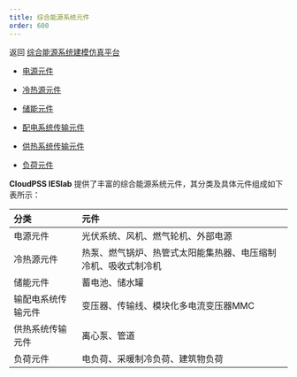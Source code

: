 ```yaml
---
title: 综合能源系统元件
order: 600
---
```


返回 [综合能源系统建模仿真平台](../index.md)
  
* [电源元件](./PowerSourceComp/index.md)
  
* [冷热源元件](ThermalSourceComp.md)  

* [储能元件](./EnergyStorageComp.md)
  
* [配电系统传输元件](PowerSysTransComp.md)  
  
* [供热系统传输元件](ThermalSysTransComp.md)  

* [负荷元件](LoadComp.md)  

**CloudPSS IESlab** 提供了丰富的综合能源系统元件，其分类及具体元件组成如下表所示：

| 分类 | 元件 |
| :--- | :---  |
| 电源元件 | 光伏系统、风机、燃气轮机、外部电源 |
| 冷热源元件 | 热泵、燃气锅炉、热管式太阳能集热器、电压缩制冷机、吸收式制冷机 |
| 储能元件 | 蓄电池、储水罐 |
| 输配电系统传输元件 | 变压器、传输线、模块化多电流变压器MMC |
| 供热系统传输元件 | 离心泵、管道 |
| 负荷元件 | 电负荷、采暖制冷负荷、建筑物负荷 |